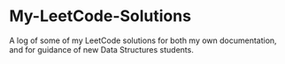 # My-LeetCode-Solutions
A log of some of my LeetCode solutions for both my own documentation, and for guidance of new Data Structures students.
